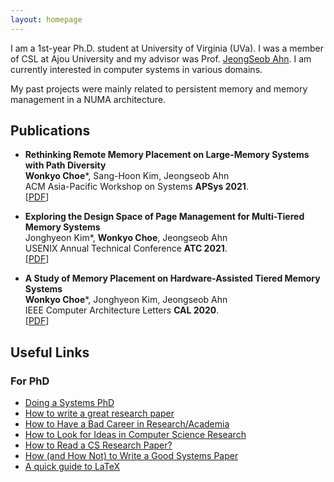 ```yaml
---
layout: homepage
---
```


I am a 1st-year Ph.D. student at University of Virginia (UVa). 
I was a member of CSL at Ajou University and my advisor was Prof. [JeongSeob Ahn](https://sites.google.com/view/cslajou/).
I am currently interested in computer systems in various domains.

My past projects were mainly related to persistent memory and memory management in a NUMA architecture.

## Publications
- **Rethinking Remote Memory Placement on Large-Memory Systems with Path Diversity**
  <br>
  **Wonkyo Choe**\*, Sang-Hoon Kim, Jeongseob Ahn
  <br>
  ACM Asia-Pacific Workshop on Systems **APSys 2021**.
  <br>
  [[PDF](https://dl.acm.org/doi/10.1145/3476886.3477516)]

- **Exploring the Design Space of Page Management for Multi-Tiered Memory Systems**
  <br>
  Jonghyeon Kim\*, **Wonkyo Choe**, Jeongseob Ahn
  <br>
  USENIX Annual Technical Conference **ATC 2021**.
  <br>
  [[PDF](https://www.usenix.org/conference/atc21/presentation/kim-jonghyeon)]

- **A Study of Memory Placement on Hardware-Assisted Tiered Memory Systems**
  <br>
  **Wonkyo Choe**\*, Jonghyeon Kim, Jeongseob Ahn
  <br>
  IEEE Computer Architecture Letters **CAL 2020**.
  <br>
  [[PDF](https://ieeexplore.ieee.org/document/9165024)]

## Useful Links
### For PhD
- [Doing a Systems PhD](https://www.cl.cam.ac.uk/research/srg/netos/eurosys11dw/keynote/StevenHand.pdf)
- [How to write a great research paper](https://www.microsoft.com/en-us/research/academic-program/write-great-research-paper/)
- [How to Have a Bad Career in Research/Academia](https://people.eecs.berkeley.edu/~pattrsn/talks/BadCareer.pdf)
- [How to Look for Ideas in Computer Science Research](https://medium.com/digital-diplomacy/how-to-look-for-ideas-in-computer-science-research-7a3fa6f4696f)
- [How to Read a CS Research Paper?](http://zhaoxiahust.github.io/blog/reading-paper.pdf)
- [How (and How Not) to Write a Good Systems Paper](https://www.usenix.org/legacy/events/samples/submit/advice_old.html)
- [A quick guide to LaTeX](./assets/etc/A_quick_guide_to_LaTeX.pdf)
